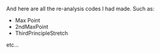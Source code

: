 And here are all the re-analysis codes I had made. Such as:

* Max Point
* 2ndMaxPoint
* ThirdPrincipleStretch

etc...
